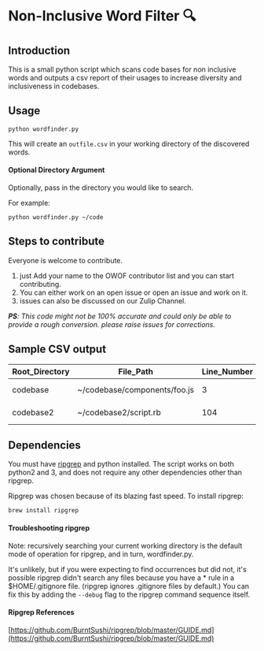 # Non-Inclusive Word Filter 🔍

## Introduction
This is a small python script which scans code bases for non inclusive words and outputs a csv report of their usages to increase diversity and inclusiveness in codebases. 

## Usage

```
python wordfinder.py
```

This will create an `outfile.csv` in your working directory of the discovered words.

#### Optional Directory Argument

Optionally, pass in the directory you would like to search.

For example:

```
python wordfinder.py ~/code
```

## Steps to contribute

Everyone is welcome to contribute. 

1. just Add your name to the OWOF contributor list and you can start contributing. 
2. You can either work on an open issue or open an issue and work on it. 
3. issues can also be discussed on our Zulip Channel.

***PS**: This code might not be 100% accurate and could only be able to provide a rough conversion. please raise issues for corrections.*

## Sample CSV output

| Root_Directory | File_Path                    | Line_Number | Snippet                        | Priority | Searched_Word | File_Extension |
|----------------|------------------------------|-------------|--------------------------------|----------|---------------|----------------|
| codebase       | ~/codebase/components/foo.js | 3           | myString = "I bought an apple" | 1        | apple         | .js            |
| codebase2      | ~/codebase2/script.rb        | 104         | DOG_CONSTANT: "woof"           | 2        | dog           | .rb            |

## Dependencies

You must have [ripgrep](https://github.com/BurntSushi/ripgrep) and python installed. The script works on both python2 and 3, and does not require any other dependencies other than ripgrep.

Ripgrep was chosen because of its blazing fast speed. To install ripgrep:

```
brew install ripgrep
```

#### Troubleshooting ripgrep

Note: recursively searching your current working directory is the default mode of operation for ripgrep, and in turn, wordfinder.py.

It's unlikely, but if you were expecting to find occurrences but did not, it's possible ripgrep didn't search any files because you have a * rule in a $HOME/.gitignore file. (ripgrep ignores .gitignore files by default.) You can fix this by adding the `--debug` flag to the ripgrep command sequence itself.

#### Ripgrep References  

[https://github.com/BurntSushi/ripgrep/blob/master/GUIDE.md](https://github.com/BurntSushi/ripgrep/blob/master/GUIDE.md)
